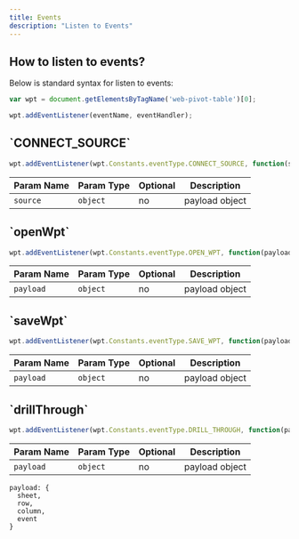 ```yaml
---
title: Events
description: "Listen to Events"
---
```


  
<h2 id="how-to-listen-to-events"> How to listen to events? </h2>

Below is standard syntax for listen to events:  

```javascript
var wpt = document.getElementsByTagName('web-pivot-table')[0];

wpt.addEventListener(eventName, eventHandler);
```

<h2 id="new-wpt">`CONNECT_SOURCE`</h2>

```javascript
wpt.addEventListener(wpt.Constants.eventType.CONNECT_SOURCE, function(source){});
```

| Param Name       | Param Type    | Optional   | Description                 |
|------------------|---------------|------------|-----------------------------|
|`source`         | `object`       | no         | payload object             |


<h2 id="open-wpt">`openWpt`</h2>

```javascript
wpt.addEventListener(wpt.Constants.eventType.OPEN_WPT, function(payload){});
```

| Param Name       | Param Type    | Optional   | Description                 |
|------------------|---------------|------------|-----------------------------|
|`payload`         | `object`       | no         | payload object             |


<h2 id="save-wpt">`saveWpt`</h2>

```javascript
wpt.addEventListener(wpt.Constants.eventType.SAVE_WPT, function(payload){});
```

| Param Name       | Param Type    | Optional   | Description                 |
|------------------|---------------|------------|-----------------------------|
|`payload`         | `object`       | no         | payload object             |


<h2 id="drill-through">`drillThrough`</h2>

```javascript
wpt.addEventListener(wpt.Constants.eventType.DRILL_THROUGH, function(payload){});
```

| Param Name       | Param Type    | Optional   | Description                 |
|------------------|---------------|------------|-----------------------------|
|`payload`         | `object`       | no         | payload object             |


```
payload: {
  sheet,
  row,
  column,
  event
} 
```





 
